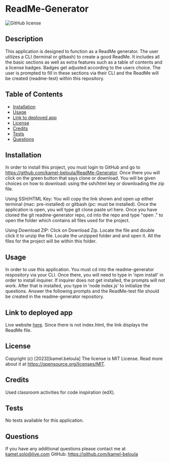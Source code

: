 # ReadMe-Generator

![GitHub license](https://img.shields.io/badge/license-MIT%20License-blue.svg)


## Description

This application is designed to function as a ReadMe generator. The user utilizes a CLI (terminal or gitbash) to create a good ReadMe. It includes all the basic sections as well as extra features such as a table of contents and a license badges. Badges get adjusted according to the users choice. The user is prompted to fill in these sections via their CLI and the ReadMe will be created (readme-test) within this repository.

## Table of Contents

- [Installation](#installation)
- [Usage](#usage)
- [Link to deployed app](#link-to-deployed-app)
- [License](#license)
- [Credits](#credits)
- [Tests](#tests)
- [Questions](#questions)

## Installation

In order to install this project, you must login to GitHub and go to https://github.com/kamel-beloula/ReadMe-Generator. Once there you will click on the green button that says clone or download. You will be given choices on how to download: using the ssh/html key or downloading the zip file.

Using SSH/HTML Key: You will copy the link shown and open up either terminal (mac: pre-installed) or gitbash (pc: must be installed). Once the application is open, you will type git clone paste url here. Once you have cloned the git readme-generator repo, cd into the repo and type "open ." to open the folder which contains all files used for the project.

Using Download ZIP: Click on Download Zip. Locate the file and double click it to unzip the file. Locate the unzipped folder and and open it. All the files for the project will be within this folder.

## Usage

In order to use this application. You must cd into the readme-generator respository via your CLI. Once there, you will need to type in 'npm install' in order to install inquirer. If inquirer does not get installed, the prompts will not work. After that is installed, you type in 'node index.js' to initialize the questions. Answer the following prompts and the ReadMe-test file should be created in the readme-generator repository.

## Link to deployed app

Live website [here](https://kamel-beloula.github.io/ReadMe-Generator/). Since there is not index.html, the link displays the ReadMe file.


## License

Copyright (c) [2023][kamel.beloula]
The license is MIT License.
Read more about it at https://opensource.org/licenses/MIT.

## Credits

Used classroom activities for code inspiration (edX).

## Tests

No tests available for this application.

## Questions

If you have any additional questions please contact me at kamel.solo@live.com
GitHub: https://github.com/kamel-beloula